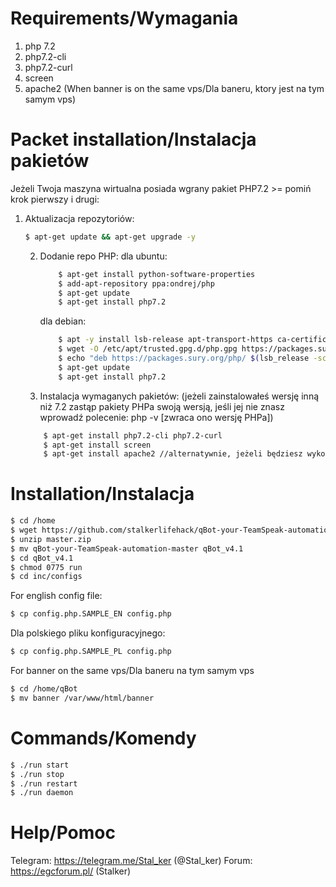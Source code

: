 # Requirements/Wymagania
 1. php 7.2
 2. php7.2-cli
 3. php7.2-curl
 4. screen
 5. apache2 (When banner is on the same vps/Dla baneru, ktory jest na tym samym vps)

# Packet installation/Instalacja pakietów
Jeżeli Twoja maszyna wirtualna posiada wgrany pakiet PHP7.2 >= pomiń krok pierwszy i drugi:
1. Aktualizacja repozytoriów: 
    ```sh
    $ apt-get update && apt-get upgrade -y
    ```
    2. Dodanie repo PHP:
        dla ubuntu:
        ```sh
            $ apt-get install python-software-properties
            $ add-apt-repository ppa:ondrej/php
            $ apt-get update
            $ apt-get install php7.2
        ```
        dla debian:
        ```sh
            $ apt -y install lsb-release apt-transport-https ca-certificates
            $ wget -O /etc/apt/trusted.gpg.d/php.gpg https://packages.sury.org/php/apt.gpg
            $ echo "deb https://packages.sury.org/php/ $(lsb_release -sc) main" | sudo tee /etc/apt/sources.list.d/php7.2.list  //tutaj zamiast php7.2.list $ można zastąpić inną wersją, minimalnie 7.2 (np. php7.4.list)
            $ apt-get update
            $ apt-get install php7.2
        ```
    3.  Instalacja wymaganych pakietów: (jeżeli zainstalowałeś wersję inną niż 7.2 zastąp pakiety PHPa swoją wersją, jeśli jej nie znasz wprowadź polecenie: php -v [zwraca ono wersję PHPa])
    ```sh
        $ apt-get install php7.2-cli php7.2-curl
        $ apt-get install screen
        $ apt-get install apache2 //alternatywnie, jeżeli będziesz wykorzystywać interaktywny banner
    ```

 
# Installation/Instalacja
```sh
$ cd /home
$ wget https://github.com/stalkerlifehack/qBot-your-TeamSpeak-automation/archive/master.zip
$ unzip master.zip
$ mv qBot-your-TeamSpeak-automation-master qBot_v4.1
$ cd qBot_v4.1
$ chmod 0775 run 
$ cd inc/configs
```
For english config file:
```sh
$ cp config.php.SAMPLE_EN config.php
```
Dla polskiego pliku konfiguracyjnego:
```sh
$ cp config.php.SAMPLE_PL config.php
```
For banner on the same vps/Dla baneru na tym samym vps
```sh
$ cd /home/qBot
$ mv banner /var/www/html/banner
```


# Commands/Komendy
```sh
$ ./run start
$ ./run stop
$ ./run restart 
$ ./run daemon
```

# Help/Pomoc
Telegram: https://telegram.me/Stal_ker (@Stal_ker)
Forum: https://egcforum.pl/ (Stalker)





